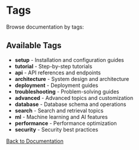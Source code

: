 # Tags

Browse documentation by tags:

## Available Tags

- **setup** - Installation and configuration guides
- **tutorial** - Step-by-step tutorials
- **api** - API references and endpoints
- **architecture** - System design and architecture
- **deployment** - Deployment guides
- **troubleshooting** - Problem-solving guides
- **advanced** - Advanced topics and customization
- **database** - Database schema and operations
- **search** - Search and retrieval topics
- **ml** - Machine learning and AI features
- **performance** - Performance optimization
- **security** - Security best practices

[Back to Documentation](index.md)
